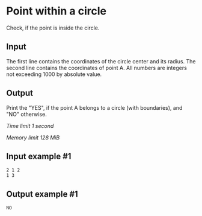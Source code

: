 # Point within a circle

Check, if the point is inside the circle.

## Input

The first line contains the coordinates of the circle center and its radius. The second line contains the coordinates of point A. All numbers are integers not exceeding 1000 by absolute value.

## Output

Print the "YES", if the point A belongs to a circle (with boundaries), and "NO" otherwise.

_Time limit 1 second_

_Memory limit 128 MiB_

## Input example #1
```
2 1 2
1 3
```

## Output example #1
```
NO
```

